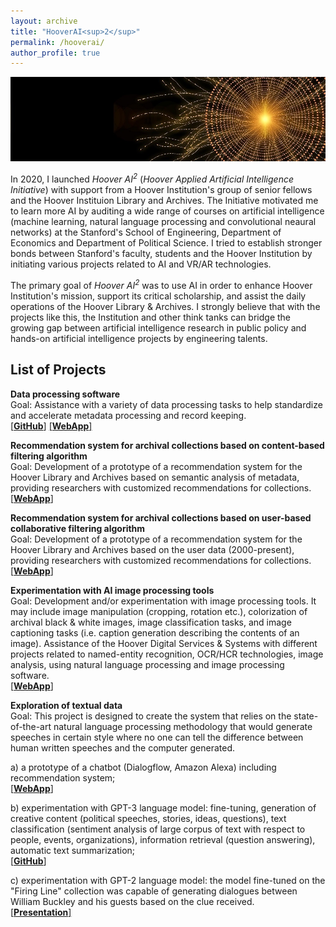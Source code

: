 ```yaml
---
layout: archive
title: "HooverAI<sup>2</sup>"
permalink: /hooverai/
author_profile: true
---
```



![image tooltip here](/files/ai_image.jpg)

In 2020, I launched <i>Hoover AI<sup>2</sup></i> (<i>Hoover Applied Artificial Intelligence Initiative</i>) with support from a Hoover Institution's group of senior fellows and the Hoover Instituion Library and Archives.  The Initiative motivated me to learn more AI by auditing a wide range of courses on artificial intelligence (machine learning, natural language processing and convolutional neaural networks) at the Stanford's School of Engineering, Department of Economics and Department of Political Science. I tried to establish stronger bonds between Stanford's faculty, students and the Hoover Institution by initiating various projects related to AI and VR/AR technologies. 

The primary goal of <i>Hoover AI<sup>2</sup></i> was to use AI in order to enhance Hoover Institution's mission, support its critical scholarship, and assist the daily operations of the Hoover Library & Archives. I strongly believe that with the projects like this, the Institution and other think tanks can bridge the growing gap between artificial intelligence research in public policy and hands-on artificial intelligence projects by engineering talents.

List of Projects
------

**Data processing software**<br>
Goal: Assistance with a variety of data processing tasks to help standardize and accelerate metadata processing and record keeping.<br>
[[**GitHub**]](https://github.com/kkalininMI/HooverArchives) [[**WebApp**]](https://kkalinin.shinyapps.io/HooverDataProcessing/)

**Recommendation system for archival collections based on content-based filtering algorithm**<br>
Goal: Development of a prototype of a recommendation system for the Hoover Library and Archives based on semantic analysis of metadata, providing researchers with customized recommendations for collections.<br>
[[**WebApp**]](https://hooverlibraryarchives.shinyapps.io/hooverRecs/)

**Recommendation system for archival collections based on user-based collaborative filtering algorithm**<br>
Goal: Development of a prototype of a recommendation system for the Hoover Library and Archives based on the user data (2000-present), providing researchers with customized recommendations for collections.<br>
[[**WebApp**]](https://hooverlibraryarchives.shinyapps.io/hooverRecs/)

**Experimentation with AI image processing tools**<br>
Goal: Development and/or experimentation with image processing tools. It may include image manipulation (cropping, rotation etc.), colorization of archival black & white images, image classification tasks, and image captioning tasks (i.e. caption generation describing the contents of an image). Assistance of the Hoover Digital Services & Systems with different projects related to named-entity recognition, OCR/HCR technologies, image analysis, using natural language processing and image processing software.<br>
[[**WebApp**]](https://kirillkalinin.com/posters/)

**Exploration of textual data**<br>
Goal: This project is designed to create the system that relies on the state-of-the-art natural language processing methodology that would generate speeches in certain style where no one can tell the difference between human written speeches and the computer generated.<br>

a) a prototype of a chatbot (Dialogflow, Amazon Alexa) including recommendation system;<br>
[[**WebApp**]](https://www.kirillkalinin.com/chatbot.html)
 
b) experimentation with GPT-3 language model: fine-tuning, generation of creative content (political speeches, stories, ideas, questions), text classification (sentiment analysis of large corpus of text with respect to people, events, organizations), information retrieval (question answering), automatic text summarization;<br> 
[[**GitHub**]](https://github.com/kkalininMI/GPT3-Surveys)

c) experimentation with GPT-2 language model: the model fine-tuned on the "Firing Line" collection was capable of generating dialogues between William Buckley and his guests based on the clue received.<br>
[[**Presentation**]](https://kirillkalinin.com/Presentation_GPT2.pdf)
